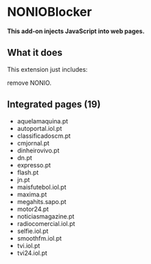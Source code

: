 # NONIOBlocker

**This add-on injects JavaScript into web pages.**

## What it does

This extension just includes:

remove NONIO.

## Integrated pages (19)

* aquelamaquina.pt
* autoportal.iol.pt
* classificadoscm.pt
* cmjornal.pt
* dinheirovivo.pt
* dn.pt
* expresso.pt
* flash.pt
* jn.pt
* maisfutebol.iol.pt
* maxima.pt
* megahits.sapo.pt
* motor24.pt
* noticiasmagazine.pt
* radiocomercial.iol.pt
* selfie.iol.pt
* smoothfm.iol.pt
* tvi.iol.pt
* tvi24.iol.pt
